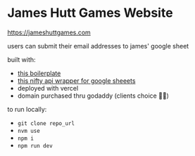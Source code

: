 # James Hutt Games Website
https://jameshuttgames.com

users can submit their email addresses to james' google sheet

built with: 
- [this boilerplate](https://github.com/ixartz/Next-js-Boilerplate)
- [this nifty api wrapper for google sheeets](https://www.npmjs.com/package/google-spreadsheet)
- deployed with vercel
- domain purchased thru godaddy (clients choice 🤢😂)

to run locally:
- `git clone repo_url`
- `nvm use`
- `npm i`
- `npm run dev`
